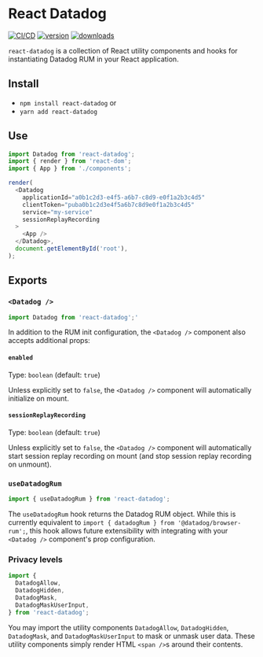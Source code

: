 # React Datadog

[![CI/CD](https://github.com/CharlesStover/charlesstover.com/actions/workflows/cd.yml/badge.svg?branch=main&event=push)](https://github.com/CharlesStover/charlesstover.com/actions/workflows/cd.yml)
[![version](https://img.shields.io/npm/v/react-datadog.svg)](https://www.npmjs.com/package/react-datadog)
[![downloads](https://img.shields.io/npm/dt/react-datadog.svg)](https://www.npmjs.com/package/react-datadog)

`react-datadog` is a collection of React utility components and hooks for
instantiating Datadog RUM in your React application.

## Install

- `npm install react-datadog` or
- `yarn add react-datadog`

## Use

```javascript
import Datadog from 'react-datadog';
import { render } from 'react-dom';
import { App } from './components';

render(
  <Datadog
    applicationId="a0b1c2d3-e4f5-a6b7-c8d9-e0f1a2b3c4d5"
    clientToken="puba0b1c2d3e4f5a6b7c8d9e0f1a2b3c4d5"
    service="my-service"
    sessionReplayRecording
  >
    <App />
  </Datadog>,
  document.getElementById('root'),
);
```

## Exports

### `<Datadog />`

```javascript
import Datadog from 'react-datadog';'
```

In addition to the RUM init configuration, the `<Datadog />` component also
accepts additional props:

#### `enabled`

Type: `boolean` (default: `true`)

Unless explicitly set to `false`, the `<Datadog />` component will automatically
initialize on mount.

#### `sessionReplayRecording`

Type: `boolean` (default: `true`)

Unless explicitly set to `false`, the `<Datadog />` component will automatically
start session replay recording on mount (and stop session replay recording on
unmount).

### `useDatadogRum`

```javascript
import { useDatadogRum } from 'react-datadog';
```

The `useDatadogRum` hook returns the Datadog RUM object. While this is currently
equivalent to `import { datadogRum } from '@datadog/browser-rum';`, this hook
allows future extensibility with integrating with your `<Datadog />` component's
prop configuration.

### Privacy levels

```javascript
import {
  DatadogAllow,
  DatadogHidden,
  DatadogMask,
  DatadogMaskUserInput,
} from 'react-datadog';
```

You may import the utility components `DatadogAllow`, `DatadogHidden`,
`DatadogMask`, and `DatadogMaskUserInput` to mask or unmask user data. These
utility components simply render HTML `<span />`s around their contents.
